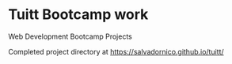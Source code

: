 # Tuitt Bootcamp work

Web Development Bootcamp Projects

Completed project directory at https://salvadornico.github.io/tuitt/
